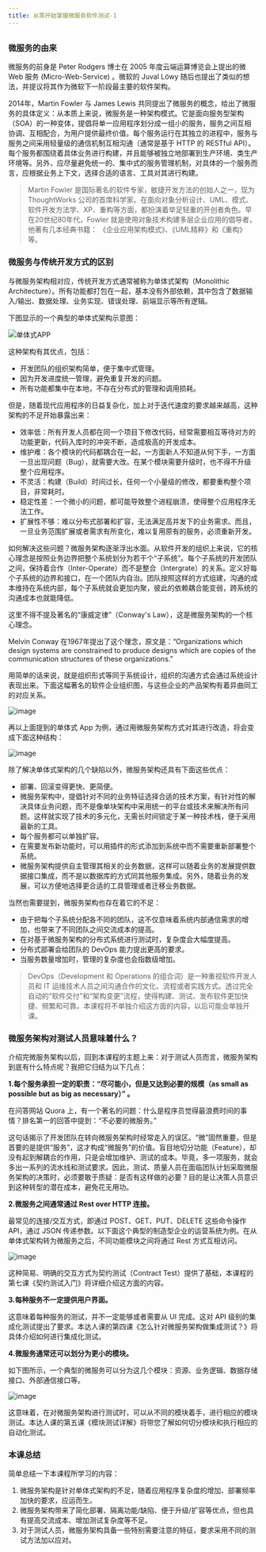```yaml
---
title: 从零开始掌握微服务软件测试-1
---
```

<article id="topicContainer" class="column_content"><h2 class="topic_title"></h2><div><h3 id="">微服务的由来</h3>
<p>微服务的前身是 Peter Rodgers 博士在 2005 年度云端运算博览会上提出的微 Web 服务 (Micro-Web-Service) 。微软的 Juval Löwy 随后也提出了类似的想法，并提议将其作为微软下一阶段最主要的软件架构。</p>
<p>2014年，Martin Fowler 与 James Lewis 共同提出了微服务的概念，给出了微服务的具体定义：从本质上来说，微服务是一种架构模式。它是面向服务型架构（SOA）的一种变体，提倡将单一应用程序划分成一组小的服务，服务之间互相协调、互相配合，为用户提供最终价值。每个服务运行在其独立的进程中，服务与服务之间采用轻量级的通信机制互相沟通（通常是基于 HTTP 的 RESTful API）。每个服务都围绕着具体业务进行构建，并且能够被独立地部署到生产环境、类生产环境等。另外，应尽量避免统一的、集中式的服务管理机制，对具体的一个服务而言，应根据业务上下文，选择合适的语言、工具对其进行构建。</p>
<blockquote>
  <p>Martin Fowler 是国际著名的软件专家，敏捷开发方法的创始人之一，现为 ThoughtWorks 公司的首席科学家。在面向对象分析设计、UML、模式、软件开发方法学、XP、重构等方面，都扮演着举足轻重的开创者角色。早在20世纪80年代，Fowler 就是使用对象技术构建多层企业应用的倡导者，他著有几本经典书籍： 《企业应用架构模式》、《UML精粹》和《重构》等。</p>
</blockquote>
<h3 id="-1">微服务与传统开发方式的区别</h3>
<p>与微服务架构相对应，传统开发方式通常被称为单体式架构（Monolithic Architecture）。所有功能都打包在一起，基本没有外部依赖，其中包含了数据输入/输出、数据处理、业务实现、错误处理、前端显示等所有逻辑。</p>
<p>下图显示的一个典型的单体式架构示意图：</p>
<p><img src="http://images.gitbook.cn/f3e2a100-5a66-11e8-aeed-29e82ca41b83" alt="单体式APP" /></p>
<p>这种架构有其优点，包括：</p>
<ul>
<li>开发团队的组织架构简单，便于集中式管理。</li>
<li>因为开发进度统一管理，避免重复开发的问题。</li>
<li>所有功能都集中在本地，不存在分布式的管理和调用损耗。</li>
</ul>
<p>但是，随着现代应用程序的日益复杂化，加上对于迭代速度的要求越来越高，这种架构的不足开始暴露出来：</p>
<ul>
<li>效率低：所有开发人员都在同一个项目下修改代码，经常需要相互等待对方的功能更新，代码入库时的冲突不断，造成极高的开发成本。</li>
<li>维护难：各个模块的代码都耦合在一起，一方面新人不知道从何下手，一方面一旦出现问题（Bug），就需要大改。在某个模块需要升级时，也不得不升级整个应用程序。</li>
<li>不灵活：构建（Build）时间过长，任何一个小量级的修改，都要重构整个项目，非常耗时。</li>
<li>稳定性差：一个微小的问题，都可能导致整个进程崩溃，使得整个应用程序无法工作。</li>
<li>扩展性不够：难以分布式部署和扩容，无法满足高并发下的业务需求。而且，一旦业务范围扩展或者需求有所变化，难以复用原有的服务，必须重新开发。</li>
</ul>
<p>如何解决这些问题？微服务架构逐渐浮出水面。从软件开发的组织上来说，它的核心理念是按照业务边界把整个系统划分为若干个“子系统”。每个子系统的开发团队之间，保持着合作（Inter-Operate）而不是整合（Intergrate）的关系。定义好每个子系统的边界和接口，在一个团队内自治。团队按照这样的方式组建，沟通的成本维持在系统内部，每个子系统就会更加内聚，彼此的依赖耦合能变弱，跨系统的沟通成本也就能降低。</p>
<p>这里不得不提及著名的“康威定律”（Conway's Law），这是微服务架构的一个核心理念。</p>
<p>Melvin Conway 在1967年提出了这个理念，原文是：“Organizations which design systems are constrained to produce designs which are copies of the communication structures of these organizations.”</p>
<p>用简单的话来说，就是组织形式等同于系统设计，组织的沟通方式会通过系统设计表现出来。下面这幅著名的软件企业组织图，与这些企业的产品架构有着异曲同工的对应关系。</p>
<p><img src="http://images.gitbook.cn/ab7e90d0-5a67-11e8-bc71-a1900e44dde0" alt="image" /></p>
<p>再以上面提到的单体式 App 为例，通过用微服务架构方式对其进行改造，将会变成下面这种结构：</p>
<p><img src="http://images.gitbook.cn/c471e510-5a67-11e8-8688-db4a175ee56b" alt="image" /></p>
<p>除了解决单体式架构的几个缺陷以外，微服务架构还具有下面这些优点：</p>
<ul>
<li>部署、回滚变得更快、更简便。</li>
<li>微服务架构中，提倡针对不同的业务特征选择合适的技术方案，有针对性的解决具体业务问题，而不是像单块架构中采用统一的平台或技术来解决所有问题。这样就实现了技术的多元化，无需长时间锁定于某一种技术栈，便于采用最新的工具。</li>
<li>每个服务都可以单独扩容。</li>
<li>在需要发布新功能时，可以用插件的形式添加到系统中而不需要重新部署整个系统。</li>
<li>微服务架构提供自主管理其相关的业务数据，这样可以随着业务的发展提供数据接口集成，而不是以数据库的方式同其他服务集成。另外，随着业务的发展，可以方便地选择更合适的工具管理或者迁移业务数据。</li>
</ul>
<p>当然也需要提到，微服务架构也存在着它的不足：</p>
<ul>
<li>由于把每个子系统分配各不同的团队，这不仅意味着系统内部通信需求的增加，也带来了不同团队之间交流成本的提高。</li>
<li>在对基于微服务架构的分布式系统进行测试时，复杂度会大幅度提高。</li>
<li>分布式部署会给团队的 DevOps 能力提出更高的要求。</li>
<li>当服务数量增加时，管理的复杂度也会指数级增加。</li>
</ul>
<blockquote>
  <p>DevOps（Development 和 Operations 的组合词）是一种重视软件开发人员和 IT 运维技术人员之间沟通合作的文化、流程或者实践方式。透过完全自动的“软件交付”和“架构变更”流程，使得构建、测试、发布软件更加快捷、频繁和可靠。本课程将不单独介绍这方面的内容，以后可能会单独开课。</p>
</blockquote>
<h3 id="-2">微服务架构对测试人员意味着什么？</h3>
<p>介绍完微服务架构以后，回到本课程的主题上来：对于测试人员而言，微服务架构到底有什么特点呢？我把它归结为以下几点：</p>
<p><strong>1.每个服务承担一定的职责：“尽可能小，但是又达到必要的规模（as small as possible but as big as necessary）” 。</strong></p>
<p>在问答网站 Quora 上，有一个著名的问题：什么是程序员觉得最浪费时间的事情？排名第一的回答中提到：“不必要的微服务。”</p>
<p>这句话揭示了开发团队在转向微服务架构时经常走入的误区。“微”固然重要，但是首要的是提供“服务”，这才构成“微服务”的价值。盲目地切分功能（Feature），却没有起到解耦合的作用，只是会增加维护、测试的成本。毕竟，多一项服务，就会多出一系列的流水线和测试要求。因此，测试、质量人员在面临团队计划采取微服务架构的决策时，必须要敢于质疑：是否有这样做的必要？目的是让决策人员意识到这种转型的潜在成本，避免花无用功。</p>
<p><strong>2.微服务之间通常通过 Rest over HTTP 连接。</strong></p>
<p>最常见的连接/交互方式，即通过 POST、GET、PUT、DELETE 这些命令操作 API，通过 JSON 传递参数。以下面这个典型的制造型企业的运营系统为例。在从单体式架构转为微服务之后，不同功能模块之间将通过 Rest 方式互相访问。</p>
<p><img src="http://images.gitbook.cn/7dd9bb40-5a68-11e8-bc71-a1900e44dde0" alt="image" /></p>
<p>这种简易、明确的交互方式为契约测试（Contract Test）提供了基础，本课程的第七课《契约测试入门》将详细介绍这方面的内容。</p>
<p><strong>3.每种服务不一定提供用户界面。</strong></p>
<p>这意味着每种服务的测试，并不一定能够或者需要从 UI 完成。这对 API 级别的集成化测试提出了要求。本达人课的第四课《怎么针对微服务架构做集成测试？》将具体介绍如何进行集成化测试。</p>
<p><strong>4.微服务通常还可以划分为更小的模块。</strong></p>
<p>如下图所示，一个典型的微服务可以分为这几个模块：资源、业务逻辑、数据存储接口、外部通信接口等。</p>
<p><img src="http://images.gitbook.cn/a4a78220-5a68-11e8-aeed-29e82ca41b83" alt="image" /></p>
<p>这意味着，在对微服务架构进行测试时，可以从不同的模块着手，进行相应的模块测试。本达人课的第五课《模块测试详解》将带您了解如何切分模块和执行相应的自动化测试。</p>
<h3 id="-3">本课总结</h3>
<p>简单总结一下本课程所学习的内容：</p>
<ol>
<li>微服务架构是针对单体式架构的不足，随着应用程序复杂度的增加、部署频率加快的要求，应运而生。</li>
<li>微服务架构带来了简化部署、隔离功能/缺陷、便于升级/扩容等优点，但也具有提高交流成本、增加测试复杂度等不足。</li>
<li>对于测试人员，微服务架构具备一些特别需要注意的特征，要求采用不同的测试方法加以应对。</li>
</ol></div></article>